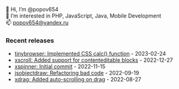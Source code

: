 👋 Hi, I’m @popov654  
👀 I’m interested in PHP, JavaScript, Java, Mobile Development  
📫 popov654@yandex.ru

<h3>Recent releases</h3>
<!-- recent_releases starts -->

* [tinybrowser: Implemented CSS calc() function](https://github.com/popov654/tinybrowser/commit/41131174b6459a604ed6b27ee01e4674234f89d5) - 2023-02-24
* [xscroll: Added support for contenteditable blocks](https://github.com/popov654/xscroll/commit/d30217dc9b9b3b12532cb62bea958862a1c23579) - 2022-12-27
* [xspinner: Initial commit](https://github.com/popov654/xspinner/commit/0549be0cbc5aea4c286c81c92d54fb825c28733f) - 2022-11-15
* [jsobjectdraw: Refactoring bad code](https://github.com/popov654/jsobjectdraw/commit/c5e4deed2678f50d6359bb32bce4c490b6df4bb1) - 2022-09-19
* [xdrag: Added auto-scrolling on drag](https://github.com/popov654/xdrag/commit/5bc1a6e353f4711fc8cc5b115d1144ac64e5801e) - 2022-08-27

<!-- recent_releases ends -->
